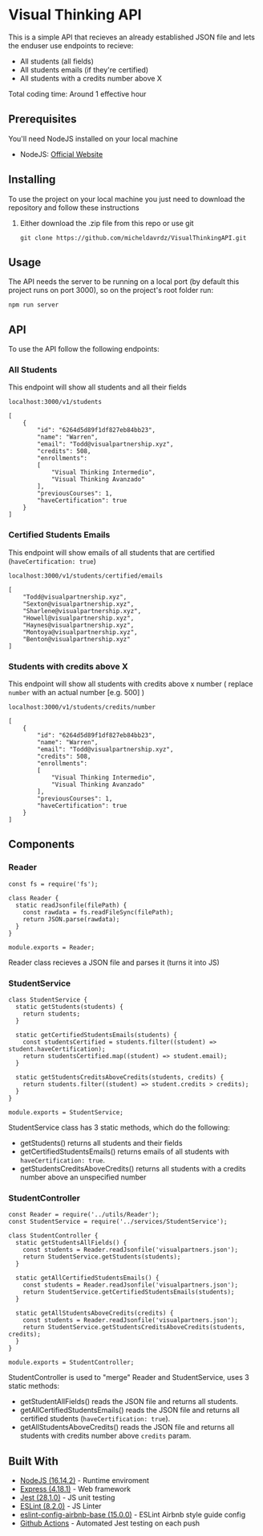 # Visual Thinking API

This is a simple API that recieves an already established JSON file and lets the enduser use endpoints to recieve:

* All students (all fields)
* All students emails (if they're certified)
* All students with a credits number above X

Total coding time: Around 1 effective hour

## Prerequisites

You'll need NodeJS installed on your local machine

* NodeJS: [Official Website](https://nodejs.org/en/)

## Installing

To use the project on your local machine you just need to download the repository and follow these instructions

1. Either download the .zip file from this repo or use git
   ```
   git clone https://github.com/micheldavrdz/VisualThinkingAPI.git
   ```

## Usage

The API needs the server to be running on a local port (by default this project runs on port 3000), so on the project's root folder run:

```
npm run server
```

## API

To use the API follow the following endpoints:

### All Students

This endpoint will show all students and all their fields

```
localhost:3000/v1/students
```

```
[
    {
        "id": "6264d5d89f1df827eb84bb23",
        "name": "Warren",
        "email": "Todd@visualpartnership.xyz",
        "credits": 508,
        "enrollments":
        [
            "Visual Thinking Intermedio",
            "Visual Thinking Avanzado"
        ],
        "previousCourses": 1,
        "haveCertification": true
    }
]
```

### Certified Students Emails

This endpoint will show emails of all students that are certified (`haveCertification: true`)

```
localhost:3000/v1/students/certified/emails
```

```
[
    "Todd@visualpartnership.xyz",
    "Sexton@visualpartnership.xyz",
    "Sharlene@visualpartnership.xyz",
    "Howell@visualpartnership.xyz",
    "Haynes@visualpartnership.xyz",
    "Montoya@visualpartnership.xyz",
    "Benton@visualpartnership.xyz"
]
```

### Students with credits above X

This endpoint will show all students with credits above x number ( replace `number` with an actual number [e.g. 500] )

```
localhost:3000/v1/students/credits/number
```

```
[
    {
        "id": "6264d5d89f1df827eb84bb23",
        "name": "Warren",
        "email": "Todd@visualpartnership.xyz",
        "credits": 508,
        "enrollments":
        [
            "Visual Thinking Intermedio",
            "Visual Thinking Avanzado"
        ],
        "previousCourses": 1,
        "haveCertification": true
    }
]
```

## **Components**

### Reader

```
const fs = require('fs');

class Reader {
  static readJsonfile(filePath) {
    const rawdata = fs.readFileSync(filePath);
    return JSON.parse(rawdata);
  }
}

module.exports = Reader;
```

Reader class recieves a JSON file and parses it (turns it into JS)

### StudentService

```
class StudentService {
  static getStudents(students) {
    return students;
  }

  static getCertifiedStudentsEmails(students) {
    const studentsCertified = students.filter((student) => student.haveCertification);
    return studentsCertified.map((student) => student.email);
  }

  static getStudentsCreditsAboveCredits(students, credits) {
    return students.filter((student) => student.credits > credits);
  }
}

module.exports = StudentService;
```

StudentService class has 3 static methods, which do the following:

* getStudents() returns all students and their fields
* getCertifiedStudentsEmails() returns emails of all students with `haveCertification: true`.
* getStudentsCreditsAboveCredits() returns all students with a credits number above an unspecified number

### StudentController

```
const Reader = require('../utils/Reader');
const StudentService = require('../services/StudentService');

class StudentController {
  static getStudentsAllFields() {
    const students = Reader.readJsonfile('visualpartners.json');
    return StudentService.getStudents(students);
  }

  static getAllCertifiedStudentsEmails() {
    const students = Reader.readJsonfile('visualpartners.json');
    return StudentService.getCertifiedStudentsEmails(students);
  }

  static getAllStudentsAboveCredits(credits) {
    const students = Reader.readJsonfile('visualpartners.json');
    return StudentService.getStudentsCreditsAboveCredits(students, credits);
  }
}

module.exports = StudentController;

```

StudentController is used to "merge" Reader and StudentService, uses 3 static methods:

* getStudentAllFields() reads the JSON file and returns all students.
* getAllCertifiedStudentsEmails() reads the JSON file and returns all certified students (`haveCertification: true`).
* getAllStudentsAboveCredits() reads the JSON file and returns all students with credits number above `credits` param.

## Built With

* [NodeJS (16.14.2)](https://nodejs.org/en/) - Runtime enviroment
* [Express (4.18.1)](https://expressjs.com/) - Web framework
* [Jest (28.1.0)](https://jestjs.io/) - JS unit testing
* [ESLint (8.2.0)](https://eslint.org/) - JS Linter
* [eslint-config-airbnb-base (15.0.0)](https://www.npmjs.com/package/eslint-config-airbnb-base) - ESLint Airbnb style guide config
* [Github Actions](https://github.com/features/actions) - Automated Jest testing on each push
